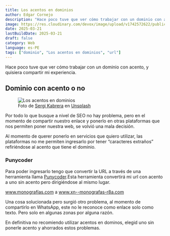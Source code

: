 ```yaml
---
title: Los acentos en dominios
author: Edgar Cornejo
description: "Hace poco tuve que ver cómo trabajar con un dominio con acento, y quisiera compartir mi experiencia."
image: https://res.cloudinary.com/devox/image/upload/v1742572622/publicaciones/acentos-en-domminios-02_udbvrb.avif
date: 2025-03-21
lastBuildDate: 2025-03-21
draft: false
category: Web
language: es-PE
tags: ["dominio", "Los acentos en dominios", "url"]
---
```


Hace poco tuve que ver cómo trabajar con un dominio con acento, y quisiera compartir mi experiencia.

## Dominio con acento o no

<figure>
  <img src="https://res.cloudinary.com/devox/image/upload/v1742572622/publicaciones/acentos-en-domminios-01_rhsltp.avif" alt="Los acentos en dominios"/>
  <figcaption>Foto de <a href="https://unsplash.com/es/@skabrera" title="Sergi Kabrera" target="_blank">Sergi Kabrera</a> en <a href="https://unsplash.com/es/fotos/teclado-de-ordenador-blanco-2xU7rYxsTiM" title="Unsplash" target="_blank">Unsplash</a></figcaption>
</figure>

Por todo lo que busque a nivel de SEO no hay problema, pero en el momento de compartir nuestro enlace y ponerlo en otras plataformas que nos permiten poner nuestra web, se volvió una mala decisión.

Al momento de querer ponerlo en servicios que quiero utilizar, las plataformas no me permiten ingresarlo por tener  “caracteres extraños” refiriéndose al acento que tiene el dominio.

### Punycoder

Para poder ingresarlo tengo que convertir la URL a través de una herramienta llama <a href="https://punycoder.com/" title="Punycoder" target="_blank">Punycoder</a>.Esta herramienta convertirá mi url con acento a uno sin acento pero dirigiéndose al mismo lugar.  

www.monografías.com a www.xn--monografas-r8a.com

Una cosa solucionada pero surgió otro problema, al momento de compartirlo en WhatsApp, este no le reconoce como enlace solo como texto. Pero solo en algunas zonas por alguna razón.

En definitiva no recomiendo utilizar acentos en dominos, elegid uno sin ponerle acento y ahorrados estos problemas.